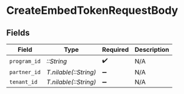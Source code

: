 # CreateEmbedTokenRequestBody


## Fields

| Field                 | Type                  | Required              | Description           |
| --------------------- | --------------------- | --------------------- | --------------------- |
| `program_id`          | *::String*            | :heavy_check_mark:    | N/A                   |
| `partner_id`          | *T.nilable(::String)* | :heavy_minus_sign:    | N/A                   |
| `tenant_id`           | *T.nilable(::String)* | :heavy_minus_sign:    | N/A                   |